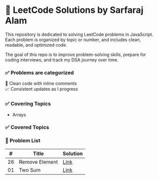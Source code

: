 # 🧠 LeetCode Solutions by Sarfaraj Alam

This repository is dedicated to solving LeetCode problems in JavaScript.  
Each problem is organized by topic or number, and includes clean, readable, and optimized code.  

The goal of this repo is to improve problem-solving skills, prepare for coding interviews, and track my DSA journey over time.

### ✅ Problems are categorized  
📌 Clean code with inline comments  
📈 Consistent updates as I progress

### ✅ Covering Topics 
- Arrays

### ✅ Covered Topics 


### 🔢 Problem List

| # | Title              | Solution |
|---|--------------------|----------|
| 26 | Remove Element     | [Link](./array/026-removeElement.js) |
| 01 | Two Sum           | [Link](./array/001-twoSum.js) |

